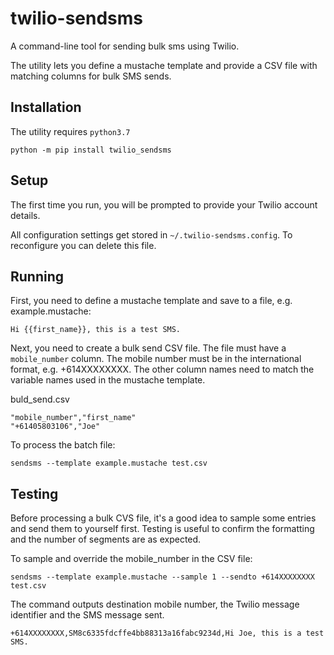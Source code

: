 # twilio-sendsms

A command-line tool for sending bulk sms using Twilio.

The utility lets you define a mustache template and provide a CSV file with matching columns for bulk SMS sends.

## Installation

The utility requires `python3.7`

```
python -m pip install twilio_sendsms
```

## Setup

The first time you run, you will be prompted to provide your Twilio account details.

All configuration settings get stored in `~/.twilio-sendsms.config`. To reconfigure you can delete this file. 

## Running 

First, you need to define a mustache template and save to a file, e.g. example.mustache:

```
Hi {{first_name}}, this is a test SMS. 
```

Next, you need to create a bulk send CSV file. The file must have a `mobile_number` column. The mobile number must be in the international format, e.g. +614XXXXXXXX. The other column names need to match the variable names used in the mustache template.

buld_send.csv
```
"mobile_number","first_name"
"+61405803106","Joe"
```

To process the batch file:

```
sendsms --template example.mustache test.csv 
```

## Testing

Before processing a bulk CVS file, it's a good idea to sample some entries and send them to yourself first. Testing is useful to confirm the formatting and the number of segments are as expected.

To sample and override the mobile_number in the CSV file:

```
sendsms --template example.mustache --sample 1 --sendto +614XXXXXXXX test.csv
```

The command outputs destination mobile number, the Twilio message identifier and the SMS message sent.

```
+614XXXXXXXX,SM8c6335fdcffe4bb88313a16fabc9234d,Hi Joe, this is a test SMS. 
```
